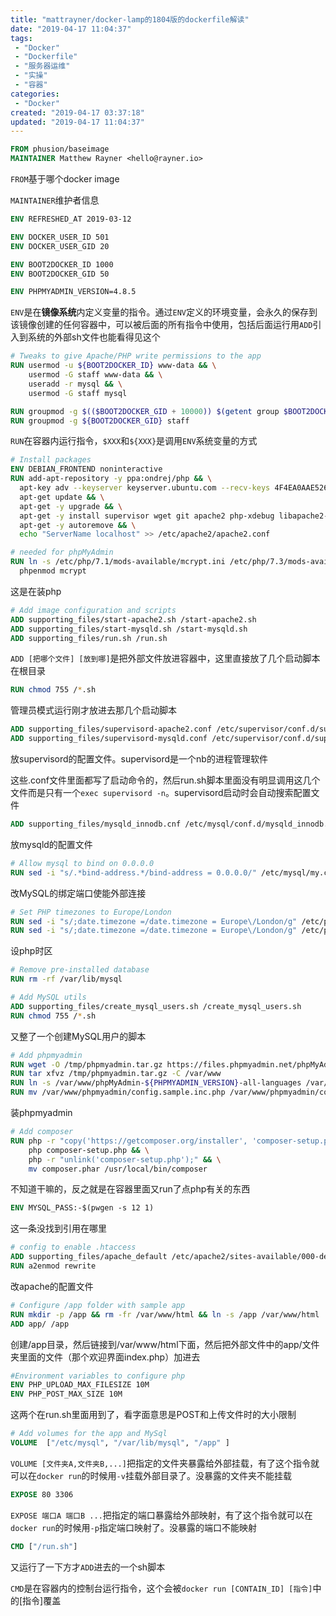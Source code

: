 ```yaml
---
title: "mattrayner/docker-lamp的1804版的dockerfile解读"
date: "2019-04-17 11:04:37"
tags: 
 - "Docker"
 - "Dockerfile"
 - "服务器运维"
 - "实操"
 - "容器"
categories: 
 - "Docker"
created: "2019-04-17 03:37:18"
updated: "2019-04-17 11:04:37"
---
```


```dockerfile
FROM phusion/baseimage
MAINTAINER Matthew Rayner <hello@rayner.io>
```

`FROM`基于哪个docker image

`MAINTAINER`维护者信息

```dockerfile
ENV REFRESHED_AT 2019-03-12

ENV DOCKER_USER_ID 501
ENV DOCKER_USER_GID 20

ENV BOOT2DOCKER_ID 1000
ENV BOOT2DOCKER_GID 50

ENV PHPMYADMIN_VERSION=4.8.5
```

`ENV`是在**镜像系统**内定义变量的指令。通过`ENV`定义的环境变量，会永久的保存到该镜像创建的任何容器中，可以被后面的所有指令中使用，包括后面运行用`ADD`引入到系统的外部sh文件也能看得见这个

```dockerfile
# Tweaks to give Apache/PHP write permissions to the app
RUN usermod -u ${BOOT2DOCKER_ID} www-data && \
    usermod -G staff www-data && \
    useradd -r mysql && \
    usermod -G staff mysql

RUN groupmod -g $(($BOOT2DOCKER_GID + 10000)) $(getent group $BOOT2DOCKER_GID | cut -d: -f1)
RUN groupmod -g ${BOOT2DOCKER_GID} staff
```

`RUN`在容器内运行指令，`$XXX`和`${XXX}`是调用`ENV`系统变量的方式

```dockerfile
# Install packages
ENV DEBIAN_FRONTEND noninteractive
RUN add-apt-repository -y ppa:ondrej/php && \
  apt-key adv --keyserver keyserver.ubuntu.com --recv-keys 4F4EA0AAE5267A6C && \
  apt-get update && \
  apt-get -y upgrade && \
  apt-get -y install supervisor wget git apache2 php-xdebug libapache2-mod-php mysql-server php-mysql pwgen php-apcu php7.1-mcrypt php-gd php-xml php-mbstring php-gettext zip unzip php-zip curl php-curl && \
  apt-get -y autoremove && \
  echo "ServerName localhost" >> /etc/apache2/apache2.conf

# needed for phpMyAdmin
RUN ln -s /etc/php/7.1/mods-available/mcrypt.ini /etc/php/7.3/mods-available/ && \
  phpenmod mcrypt
```

这是在装php

```dockerfile
# Add image configuration and scripts
ADD supporting_files/start-apache2.sh /start-apache2.sh
ADD supporting_files/start-mysqld.sh /start-mysqld.sh
ADD supporting_files/run.sh /run.sh
```

`ADD [把哪个文件] [放到哪]`是把外部文件放进容器中，这里直接放了几个启动脚本在根目录

```dockerfile
RUN chmod 755 /*.sh
```

管理员模式运行刚才放进去那几个启动脚本

```dockerfile
ADD supporting_files/supervisord-apache2.conf /etc/supervisor/conf.d/supervisord-apache2.conf
ADD supporting_files/supervisord-mysqld.conf /etc/supervisor/conf.d/supervisord-mysqld.conf
```

放supervisord的配置文件。supervisord是一个nb的进程管理软件

这些.conf文件里面都写了启动命令的，然后run.sh脚本里面没有明显调用这几个文件而是只有一个`exec supervisord -n`。supervisord启动时会自动搜索配置文件

```dockerfile
ADD supporting_files/mysqld_innodb.cnf /etc/mysql/conf.d/mysqld_innodb.cnf
```

放mysqld的配置文件

```dockerfile
# Allow mysql to bind on 0.0.0.0
RUN sed -i "s/.*bind-address.*/bind-address = 0.0.0.0/" /etc/mysql/my.cnf
```

改MySQL的绑定端口使能外部连接

```dockerfile
# Set PHP timezones to Europe/London
RUN sed -i "s/;date.timezone =/date.timezone = Europe\/London/g" /etc/php/7.3/apache2/php.ini
RUN sed -i "s/;date.timezone =/date.timezone = Europe\/London/g" /etc/php/7.3/cli/php.ini
```

设php时区

```dockerfile
# Remove pre-installed database
RUN rm -rf /var/lib/mysql

# Add MySQL utils
ADD supporting_files/create_mysql_users.sh /create_mysql_users.sh
RUN chmod 755 /*.sh
```

又整了一个创建MySQL用户的脚本

```dockerfile
# Add phpmyadmin
RUN wget -O /tmp/phpmyadmin.tar.gz https://files.phpmyadmin.net/phpMyAdmin/${PHPMYADMIN_VERSION}/phpMyAdmin-${PHPMYADMIN_VERSION}-all-languages.tar.gz
RUN tar xfvz /tmp/phpmyadmin.tar.gz -C /var/www
RUN ln -s /var/www/phpMyAdmin-${PHPMYADMIN_VERSION}-all-languages /var/www/phpmyadmin
RUN mv /var/www/phpmyadmin/config.sample.inc.php /var/www/phpmyadmin/config.inc.php
```

装phpmyadmin

```dockerfile
# Add composer
RUN php -r "copy('https://getcomposer.org/installer', 'composer-setup.php');" && \
    php composer-setup.php && \
    php -r "unlink('composer-setup.php');" && \
    mv composer.phar /usr/local/bin/composer
```

不知道干嘛的，反之就是在容器里面又run了点php有关的东西

```dockerfile
ENV MYSQL_PASS:-$(pwgen -s 12 1)
```

这一条没找到引用在哪里

```dockerfile
# config to enable .htaccess
ADD supporting_files/apache_default /etc/apache2/sites-available/000-default.conf
RUN a2enmod rewrite
```

改apache的配置文件

```dockerfile
# Configure /app folder with sample app
RUN mkdir -p /app && rm -fr /var/www/html && ln -s /app /var/www/html
ADD app/ /app
```

创建/app目录，然后链接到/var/www/html下面，然后把外部文件中的app/文件夹里面的文件（那个欢迎界面index.php）加进去

```dockerfile
#Environment variables to configure php
ENV PHP_UPLOAD_MAX_FILESIZE 10M
ENV PHP_POST_MAX_SIZE 10M
```

这两个在run.sh里面用到了，看字面意思是POST和上传文件时的大小限制

```dockerfile
# Add volumes for the app and MySql
VOLUME  ["/etc/mysql", "/var/lib/mysql", "/app" ]
```

`VOLUME [文件夹A,文件夹B,...]`把指定的文件夹暴露给外部挂载，有了这个指令就可以在`docker run`的时候用`-v`挂载外部目录了。没暴露的文件夹不能挂载

```dockerfile
EXPOSE 80 3306
```

`EXPOSE 端口A 端口B ...`把指定的端口暴露给外部映射，有了这个指令就可以在`docker run`的时候用`-p`指定端口映射了。没暴露的端口不能映射

```dockerfile
CMD ["/run.sh"]
```

又运行了一下方才`ADD`进去的一个sh脚本

`CMD`是在容器内的控制台运行指令，这个会被`docker run [CONTAIN_ID] [指令]`中的[指令]覆盖
